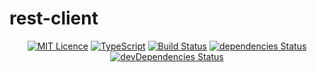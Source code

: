 # rest-client

<div align="center">

[![MIT Licence](https://badges.frapsoft.com/os/mit/mit.svg?v=103)](https://opensource.org/licenses/mit-license.php)
[![TypeScript](https://badges.frapsoft.com/typescript/code/typescript.png?v=101)](https://github.com/ellerbrock/typescript-badges/)
[![Build Status](https://travis-ci.org/y1j2x34/rest-client.svg?branch=master)](https://travis-ci.org/y1j2x34/rest-client)
[![dependencies Status](https://david-dm.org/y1j2x34/rest-client/status.svg)](https://david-dm.org/y1j2x34/rest-client)
[![devDependencies Status](https://david-dm.org/y1j2x34/rest-client/dev-status.svg)](https://david-dm.org/y1j2x34/rest-client?type=dev)

</div>
